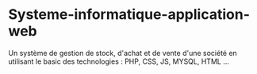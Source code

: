 # Systeme-informatique-application-web
Un système de gestion de stock, d'achat et de vente d'une société en utilisant le basic des technologies : PHP, CSS, JS, MYSQL, HTML ...
